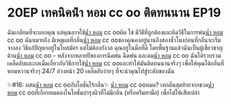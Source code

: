 # 20EP เทคนิคน้ํา หอม cc oo ติดทนนาน EP19
ฉันเกลียดที่จะบอกคุณ แต่คุณอาจใช้[น้ำ หอม](https://ceresaperfume.com)  cc ooผิด ใช่ มีวิธีที่ถูกต้องและผิดวิธีในการพ่น[น้ำ หอม](https://ceresaperfume.com)  cc oo ฉันหมายถึง มีเหตุผลที่กลิ่น[น้ำ หอม](https://ceresaperfume.com)  cc ooของคุณคงอยู่นานถึงสองชั่วโมงก่อนที่กลิ่นจะเริ่มจางลง วิธีแก้ปัญหาอยู่ในใบสมัคร แต่ไม่ต้องกังวล คุณอยู่ในมือที่ดี โดยพื้นฐานแล้วฉันเป็นผู้เชี่ยวชาญด้าน[น้ำ หอม](https://ceresaperfume.com)  cc oo - หลังจากหลายปีของการฉีดพ่น ฉีดพ่น และดม[น้ำ หอม](https://ceresaperfume.com)  cc oo ฉันได้รวบรวมเคล็ดลับและกลเม็ดเกี่ยวกับวิธีการใช้[น้ำ หอม](https://ceresaperfume.com)  cc ooและทำให้มันติดทนนานจริงๆ เพื่อให้คุณได้กลิ่นที่หอมหวานจริงๆ 24/7 ล่วงหน้า 20 เคล็ดลับง่ายๆ ที่จะนำคุณไปสู่ระดับของฉัน

✨#16: ผสม[น้ำ หอม](https://ceresaperfume.com)  cc ooกับโลชั่นไร้กลิ่น✨
[น้ำ หอม](https://ceresaperfume.com)  cc ooหมด? เทกลิ่นสุดท้ายจากขวด[น้ำ หอม](https://ceresaperfume.com)  cc ooที่เกือบหมดลงในโลชั่นบำรุงผิวที่ไม่มีกลิ่น (หรือครีมทามือ) เพื่อไม่ให้เสียเปล่า